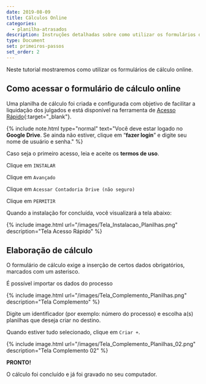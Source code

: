 ```yaml
---
date: 2019-08-09
title: Cálculos Online
categories:
  - planilha-atrasados
description: Instruções detalhadas sobre como utilizar os formulários de cálculo online.
type: Document
set: primeiros-passos
set_order: 2
---
```

Neste tutorial mostraremos como utilizar os formulários de cálculo online.

## Como acessar o formulário de cálculo online

Uma planilha de cálculo foi criada e configurada com objetivo de facilitar a liquidação dos julgados e está disponível na ferramenta de [Acesso Rápido](http://bit.ly/contadoria){:target="_blank"}.

{% include note.html type="normal" text="Você deve estar logado no <b>Google Drive</b>. Se ainda não estiver, clique em “<b>fazer login</b>” e digite seu nome de usuário e senha." %}

Caso seja o primeiro acesso, leia e aceite os **termos de uso**.

Clique em `INSTALAR`

Clique em `Avançado`

Clique em `Acessar Contadoria Drive (não seguro)`

Clique em `PERMITIR`

Quando a instalação for concluída, você visualizará a tela abaixo: 

{% include image.html url="/images/Tela_Instalacao_Planilhas.png" description="Tela Acesso Rápido" %}

## Elaboração de cálculo

O formulário de cálculo exige a inserção de certos dados obrigatórios, marcados com um asterisco. 



É possível importar os dados do processo 

{% include image.html url="/images/Tela_Complemento_Planilhas.png" description="Tela Complemento" %}

Digite um identificador (por exemplo: número do processo) e escolha a(s) planilhas que deseja criar no destino.

Quando estiver tudo selecionado, clique em `Criar +`.

{% include image.html url="/images/Tela_Complemento_Planilhas_02.png" description="Tela Complemento 02" %}

**PRONTO!**

O cálculo foi concluído e já foi gravado no seu computador.

